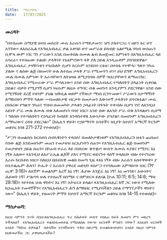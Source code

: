 ```yaml
---
title:  ማረጋገጫ
date:   17/07/2025
---
```


### መረዳት

“በተሰጠው ሰማያዊ ዕዛዝ መሰረት ሙሴ እራሱን የማይታመን፣ ዝግ ያለተናጋሪ ና ዐይን ፋር ሆኖ አገኘው፡፡ ለእስራኤል የእግዚአብሔር ቃል አቀባይ ሆኖ መሥራቱ ይከብድ አልየሚል ሃሳብ ውስጡን ቢሞላ ውም ነገር ግን  ሥራውን አንዴ በመቀበሉ በሙሉ ልብ ለመጀመር እምነቱን በእግዚአብሔር ላይ አሳረፈ፡፡ የተሰጠው ተልዕኮ ታላቅነት የአዕምሮውን ላቅ ያለ ኃይል እንዲጠቀም ያስገድደዋል፡፡ እግዚአብሔር ታዛዥነቱን የባረከለት ሲሆን እርሱም አንደበተ ርቱዕ፣ በተስፋ የተሞላ፣ ግለጥ ንካሬ ያለው ና ለሰው ልጅ በዘመናት ሁሉ ለተሰጠ ታላቅ ሥራ የሚመጥን ሆነ፡፡ ይህ ደግሞ እግዚአብሔርን ሙሉ በሙሉ አምነው ት እራሳቸውን ለትዕዛዙ ለሚያስገዙ ሰዎች ባህሪያቸውን ለማጠናከር እግዚአብሔር የሚሠራው  ሥራ ምሳሌነው፡፡
አንድ ሰው እግዚአብሔር የጣለበትን ኃላፊነት ሲቀበል ኃይልና ብቃት የሚያገኝ ሲሆን ነፍሱም ለዚሁ ተግባር ብቁ መሆኑን እንዲያምን ያደርገዋል፡፡ አንድ ሰው የሚገኝበት ደረጃ የቱንም ያህል ዝቅቢል ወይም የችሎታ ማነስ ቢገጥመው፤ ሥራውን በታማኝነት ለማከናወን ምኞት ካለው —በመለኮታዊ ብርታት በመታመን እውነተኛ ታላቅነት ይጎናጸፋል፡፡ ሙሴ በነበረው የግልጥ ንካሬና ጥበብ በመመካት ታላቁን ኃላፊነት በጉጉት ተቀብሎ ቢሆን ኖሮ ለእንዲህ አይነት ሥራ ሙሉ ለሙሉ ብቁ አለመሆኑን ባሳየ ነበር፡፡ አንድ ሰው ለአንድ ሥራ ብቁ እንዳልሆነ ሲሰማ ፤ ግለሰቡ የተጣለበትን የኃላፊነት ክብደት እንዳስተዋለ እውነታው ያሳያል፡፡ በመሆኑም እግዚአብሔርን አማካሪውና ረዳቱ ያደርጋል፡፡” (ከኤሌን ዋይት፡ የኃይማኖት አባቶችና ነቢያት ከተሰኘ አማርኛ ትርጉም መፅሃፍ ከገፅ 271-272 የተወሰደ)፡፡
 
“ሥጋን በመልበሱ ክርስቶስ ሰብኣዊነትን ተላበሰ፤ በመለኮታዊነቱም የእግዚአብሔርን ዙፋን ጨበጠ። የሰው ልጅ እንደመሆኑም መጠን የመታዘዝ አርአያነትን ሰጠን። የእግዚአብሔር ልጅ በመሆኑም የመታዘዝን ኃይል ሰጠን። በኮሬብ ተራራ ላይ በነበረው ቁጥቋጦ ውስጥ ለሙሴ «ያለና የሚኖር እኔ ነኝ» አለው። «እንዲህ ለእሥራኤል ልጆች ያለና የሚኖር ወደናንተ ላከኝ ትላለህ» ብሎ የተናገረው እራሱ ክርስቶስ ነበር። ስለዚህ በሰብአዊ መልክ በመጣ ጊዜ «እኔ ነኝ» ብሎ እራሱን አስተዋወቀ። ያ የቤተልሔም ሕጻን፤ ትሑት ና እራሱን ያዋረደ መድህን «በሥጋ የተገለጠው አምላክ።» ነበር (1ኛ ጢሞ 3:16)። ለእኛም «መልካም እረኛ እኔ ነኝ፣ ሕያው እንጀራ እኔ ነኝ፤ እኔ መንገድ፣ እውነትና ሕይወት ነኝ፤ ሥልጣን ሁሉ የተሰጠኝ በሰማይ ና በምድር» ይለናል (ዮሐ 10:11; 6:5; 14:6; ማቴ 28:18)። «የተስፋ ሁሉ ዋስትና እኔ ነኝ፤ አትፍሩ» ይላል። «እግዚአብሔር ከኛ ጋር ነው» የሚለው ከኃጢአት የመዳኛችንና የእግዚአብሔርን ሕግ ለማክበር የሚያስችለን ኃይል የማግኘታችን ዋስትና ነው።”
(ከኤሌን ዋይት, የዘመናት ምኞት ከተሰኘ አማርኛ ትርጉም መፅሃፍ ከገፅ 14-15 የተወሰደ)፡፡


### ማስታወሻ:

`ከዚህ ሳምንት ጥናት በኋላ፣ለእግዚአብሔር ጥሪ በሕይወት ውስጥ የበለጠ ክፍት ለመሆን ምን መደረግ ትችላለህ?
`
`የእግዚአብሔርን ተልእኮከመከተል የሚከለክሉ የውጭ ፍርሃቶች ምንድን ናቸው? እነዚህን ፍርሃቶች እንዴት ማሸነፍ ይቻላል?
`
`በቃላችሁ የያዛችሁትን ጥቅስ በድጋሚ ተመልከቱ።ይህንን እንዴት በዚህ ሳምንት ከህይወታችሁ ጋር ታዋህዱታላችሁ?
`
 
